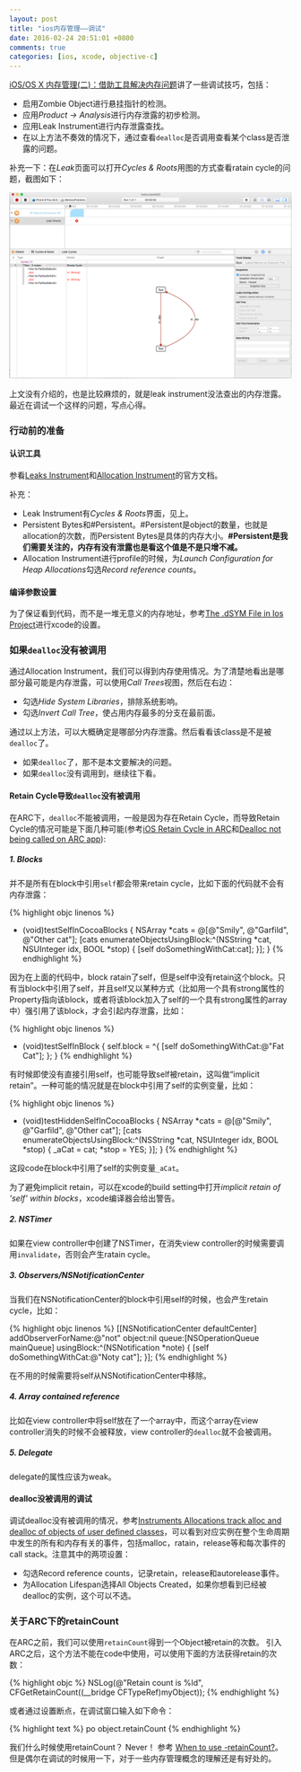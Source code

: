 ```yaml
---
layout: post
title: "ios内存管理——调试"
date: 2016-02-24 20:51:01 +0800
comments: true
categories: [ios, xcode, objective-c]
---
```


[iOS/OS X 内存管理(二)：借助工具解决内存问题](http://www.cocoachina.com/ios/20160222/15333.html)讲了一些调试技巧，包括：

<!-- more -->

* 启用Zombie Object进行悬挂指针的检测。
* 应用*Product -> Analysis*进行内存泄露的初步检测。
* 应用Leak Instrument进行内存泄露查找。
* 在以上方法不奏效的情况下，通过查看`dealloc`是否调用查看某个class是否泄露的问题。

补充一下：在*Leak*页面可以打开*Cycles & Roots*用图的方式查看ratain cycle的问题，截图如下：

![xcode_leak_instrument_cycles_and_roots_view](/images/xcode_leak_instrument_cycles_and_roots_view.png)

上文没有介绍的，也是比较麻烦的，就是leak instrument没法查出的内存泄露。最近在调试一个这样的问题，写点心得。

### 行动前的准备

#### 认识工具

参看[Leaks Instrument](https://developer.apple.com/library/ios/documentation/AnalysisTools/Reference/Instruments_User_Reference/LeaksInstrument/LeaksInstrument.html)和[Allocation Instrument](https://developer.apple.com/library/ios/documentation/AnalysisTools/Reference/Instruments_User_Reference/AllocationsInstrument/AllocationsInstrument.html#//apple_ref/doc/uid/TP40011355-CH40-SW1)的官方文档。

补充：

* Leak Instrument有*Cycles & Roots*界面，见上。
* Persistent Bytes和#Persistent。#Persistent是object的数量，也就是allocation的次数，而Persistent Bytes是具体的内存大小。**#Persistent是我们需要关注的，内存有没有泄露也是看这个值是不是只增不减。**
* Allocation Instrument进行profile的时候，为*Launch Configuration for Heap Allocations*勾选*Record reference counts*。

#### 编译参数设置

为了保证看到代码，而不是一堆无意义的内存地址，参考[The .dSYM File in Ios Project](http://hongchaozhang.github.io/blog/2015/08/17/the-dSYM-file-in-ios-project/)进行xcode的设置。


### 如果`dealloc`没有被调用

通过Allocation Instrument，我们可以得到内存使用情况。为了清楚地看出是哪部分最可能是内存泄露，可以使用*Call Trees*视图，然后在右边：

* 勾选*Hide System Libraries*，排除系统影响。
* 勾选*Invert Call Tree*，使占用内存最多的分支在最前面。

通过以上方法，可以大概确定是哪部分内存泄露。然后看看该class是不是被`dealloc`了。

* 如果`dealloc`了，那不是本文要解决的问题。
* 如果`dealloc`没有调用到，继续往下看。

#### Retain Cycle导致`dealloc`没有被调用

在ARC下，`dealloc`不能被调用，一般是因为存在Retain Cycle，而导致Retain Cycle的情况可能是下面几种可能(参考[iOS Retain Cycle in ARC](http://kkoval.blogspot.com/2014/03/ios-retain-cycle-in-arc.html)和[Dealloc not being called on ARC app](http://stackoverflow.com/questions/9219030/dealloc-not-being-called-on-arc-app)):

##### 1. Blocks

并不是所有在block中引用`self`都会带来retain cycle，比如下面的代码就不会有内存泄露：

{% highlight objc linenos %}
- (void)testSelfInCocoaBlocks
{
    NSArray *cats = @[@"Smily", @"Garfild", @"Other cat"];
    [cats enumerateObjectsUsingBlock:^(NSString *cat, NSUInteger idx, BOOL *stop) {
        [self doSomethingWithCat:cat];
    }];
}
{% endhighlight %}

因为在上面的代码中，block ratain了self，但是self中没有retain这个block。只有当block中引用了self，并且self又以某种方式（比如用一个具有strong属性的Property指向该block，或者将该block加入了self的一个具有strong属性的array中）强引用了该block，才会引起内存泄露，比如：

{% highlight objc linenos %}
- (void)testSelfInBlock
{
    self.block = ^{
        [self doSomethingWithCat:@"Fat Cat"];
    };
}
{% endhighlight %}

有时候即使没有直接引用self，也可能导致self被retain，这叫做“implicit retain”。一种可能的情况就是在block中引用了self的实例变量，比如：

{% highlight objc linenos %}
- (void)testHiddenSelfInCocoaBlocks
{
    NSArray *cats = @[@"Smily", @"Garfild", @"Other cat"];
    [cats enumerateObjectsUsingBlock:^(NSString *cat, NSUInteger idx, BOOL *stop) {
        _aCat = cat;
        *stop = YES;
    }];
}
{% endhighlight %}

这段code在block中引用了self的实例变量`_aCat`。

为了避免implicit retain，可以在xcode的build setting中打开*implicit retain of 'self' within blocks*，xcode编译器会给出警告。

##### 2. NSTimer

如果在view controller中创建了NSTimer，在消失view controller的时候需要调用`invalidate`，否则会产生ratain cycle。

##### 3. Observers/NSNotificationCenter

当我们在NSNotificationCenter的block中引用self的时候，也会产生retain cycle，比如：

{% highlight objc linenos %}
[[NSNotificationCenter defaultCenter] addObserverForName:@"not"
                                                      object:nil
                                                       queue:[NSOperationQueue mainQueue]
                                                  usingBlock:^(NSNotification *note) {
        [self doSomethingWithCat:@"Noty cat"];
    }];
{% endhighlight %}

在不用的时候需要将self从NSNotificationCenter中移除。

##### 4. Array contained reference

比如在view controller中将self放在了一个array中，而这个array在view controller消失的时候不会被释放，view controller的`dealloc`就不会被调用。

##### 5. Delegate

delegate的属性应该为weak。

#### dealloc没被调用的调试

调试dealloc没有被调用的情况，参考[Instruments Allocations track alloc and dealloc of objects of user defined classes](http://stackoverflow.com/questions/14890402/instruments-allocations-track-alloc-and-dealloc-of-objects-of-user-defined-class/14891837#14891837)，可以看到对应实例在整个生命周期中发生的所有和内存有关的事件，包括malloc，ratain，release等和每次事件的call stack。注意其中的两项设置：

* 勾选Record reference counts，记录retain，release和autorelease事件。
* 为Allocation Lifespan选择All Objects Created，如果你想看到已经被dealloc的实例，这个可以不选。


### 关于ARC下的retainCount

在ARC之前，我们可以使用`retainCount`得到一个Object被retain的次数。
引入ARC之后，这个方法不能在code中使用，可以使用下面的方法获得retain的次数：

{% highlight objc %}
NSLog(@"Retain count is %ld", CFGetRetainCount((__bridge CFTypeRef)myObject));
{% endhighlight %}

或者通过设置断点，在调试窗口输入如下命令：

{% highlight text %}
po object.retainCount
{% endhighlight %}

我们什么时候使用retainCount？
Never！
参考 [When to use -retainCount?](http://stackoverflow.com/questions/4636146/when-to-use-retaincount)。
但是偶尔在调试的时候用一下，对于一些内存管理概念的理解还是有好处的。
